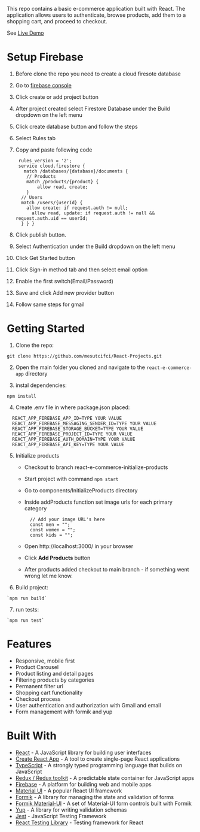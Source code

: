 This repo contains a basic e-commerce application built with React. The application allows users to authenticate, browse products, add them to a shopping cart, and proceed to checkout.

See [Live Demo](https://react-firebase-e-commerce.vercel.app/)

# Setup Firebase

1. Before clone the repo you need to create a cloud firesote database
2. Go to [firebase console](https://console.firebase.google.com/u/1/)
3. Click create or add project button
4. After project created select Firestore Database under the Build dropdown on the left menu
5. Click create database button and follow the steps
6. Select Rules tab
7. Copy and paste following code 

      ```      
       rules_version = '2';
       service cloud.firestore {
         match /databases/{database}/documents {
          // Products
          match /products/{product} {
    	      allow read, create;
          }
        // Users
        match /users/{userId} {
          allow create: if request.auth != null;
    	    allow read, update: if request.auth != null && request.auth.uid == userId;
        } } } 
     ```

 8. Click publish button.
 9. Select Authentication under the Build dropdown on the left menu
 10. Click Get Started button
 11. Click Sign-in method tab and then select email option
 12. Enable the first switch(Email/Password)
 13. Save and click Add new provider button
 14. Follow same steps for gmail

# Getting Started

1. Clone the repo:

  `git clone https://github.com/mesutcifci/React-Projects.git`

2. Open the main folder you cloned and navigate to the `react-e-commerce-app` directory

3. instal dependencies:

  `npm install`

4. Create .env file in where package.json placed:

```
  REACT_APP_FIREBASE_APP_ID=TYPE YOUR VALUE       
  REACT_APP_FIREBASE_MESSAGING_SENDER_ID=TYPE YOUR VALUE
  REACT_APP_FIREBASE_STORAGE_BUCKET=TYPE YOUR VALUE
  REACT_APP_FIREBASE_PROJECT_ID=TYPE YOUR VALUE
  REACT_APP_FIREBASE_AUTH_DOMAIN=TYPE YOUR VALUE
  REACT_APP_FIREBASE_API_KEY=TYPE YOUR VALUE
```

5. Initialize products
   
   - Checkout to branch react-e-commerce-initialize-products

   - Start project with command `npm start`

   - Go to components/InitializeProducts directory

   - Inside addProducts function set image urls for each primary category

      ``` 
        // Add your image URL's here
        const men = "";
        const women = "";
        const kids = "";
      ```

   - Open http://localhost:3000/ in your browser
   - Click **Add Products** button
   - After products added checkout to main branch - if something went wrong let me know. 
  
  6. Build project:

    `npm run build`

  7. run tests:

    `npm run test`

# Features

- Responsive, mobile first
- Product Carousel
- Product listing and detail pages
- Filtering products by categories
- Permanent filter url
- Shopping cart functionality
- Checkout process
- User authentication and authorization with Gmail and email
- Form management with formik and yup

# Built With

- [React](https://reactjs.org/) - A JavaScript library for building user interfaces
- [Create React App](https://create-react-app.dev/) - A tool to create single-page React applications  
- [TypeScript](https://www.typescriptlang.org/) - A strongly typed programming language that builds on JavaScript
- [Redux / Redux toolkit](https://redux-toolkit.js.org/) - A predictable state container for JavaScript apps
- [Firebase](https://firebase.google.com/) - A platform for building web and mobile apps
- [Material UI](https://mui.com/) - A popular React UI framework
- [Formik](https://formik.org/) - A library for managing the state and validation of forms
- [Formik Material-UI](https://stackworx.github.io/formik-mui/) - A set of Material-UI form controls built with Formik
- [Yup](https://github.com/jquense/yup) - A library for writing validation schemas
- [Jest](https://jestjs.io/) - JavaScript Testing Framework
- [React Testing Library](https://testing-library.com/docs/react-testing-library/intro/) - Testing framework for React
